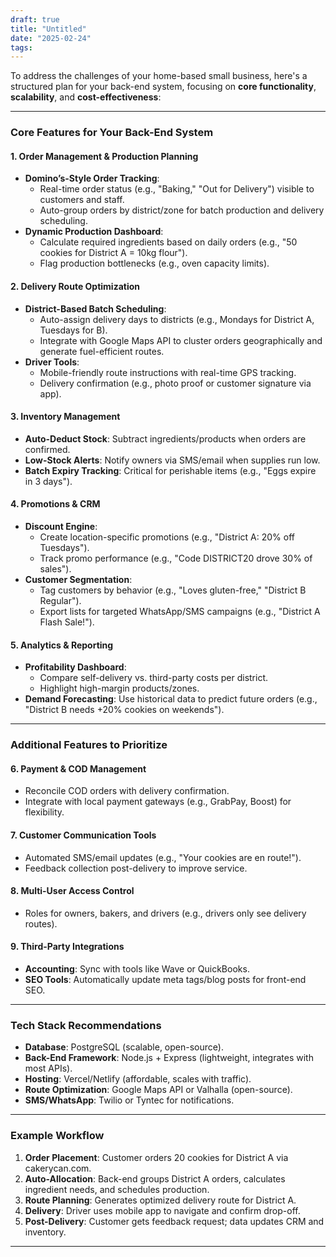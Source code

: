 ```yaml
---
draft: true
title: "Untitled"
date: "2025-02-24"
tags: 
---
```

To address the challenges of your home-based small business, here's a structured plan for your back-end system, focusing on **core functionality**, **scalability**, and **cost-effectiveness**:

---

### **Core Features for Your Back-End System**
#### 1. **Order Management & Production Planning**
   - **Domino’s-Style Order Tracking**: 
     - Real-time order status (e.g., "Baking," "Out for Delivery") visible to customers and staff.
     - Auto-group orders by district/zone for batch production and delivery scheduling.
   - **Dynamic Production Dashboard**: 
     - Calculate required ingredients based on daily orders (e.g., "50 cookies for District A = 10kg flour").
     - Flag production bottlenecks (e.g., oven capacity limits).

#### 2. **Delivery Route Optimization**
   - **District-Based Batch Scheduling**:
     - Auto-assign delivery days to districts (e.g., Mondays for District A, Tuesdays for B).
     - Integrate with Google Maps API to cluster orders geographically and generate fuel-efficient routes.
   - **Driver Tools**:
     - Mobile-friendly route instructions with real-time GPS tracking.
     - Delivery confirmation (e.g., photo proof or customer signature via app).

#### 3. **Inventory Management**
   - **Auto-Deduct Stock**: Subtract ingredients/products when orders are confirmed.
   - **Low-Stock Alerts**: Notify owners via SMS/email when supplies run low.
   - **Batch Expiry Tracking**: Critical for perishable items (e.g., "Eggs expire in 3 days").

#### 4. **Promotions & CRM**
   - **Discount Engine**:
     - Create location-specific promotions (e.g., "District A: 20% off Tuesdays").
     - Track promo performance (e.g., "Code DISTRICT20 drove 30% of sales").
   - **Customer Segmentation**:
     - Tag customers by behavior (e.g., "Loves gluten-free," "District B Regular").
     - Export lists for targeted WhatsApp/SMS campaigns (e.g., "District A Flash Sale!").

#### 5. **Analytics & Reporting**
   - **Profitability Dashboard**:
     - Compare self-delivery vs. third-party costs per district.
     - Highlight high-margin products/zones.
   - **Demand Forecasting**: Use historical data to predict future orders (e.g., "District B needs +20% cookies on weekends").

---

### **Additional Features to Prioritize**
#### 6. **Payment & COD Management**
   - Reconcile COD orders with delivery confirmation.
   - Integrate with local payment gateways (e.g., GrabPay, Boost) for flexibility.

#### 7. **Customer Communication Tools**
   - Automated SMS/email updates (e.g., "Your cookies are en route!").
   - Feedback collection post-delivery to improve service.

#### 8. **Multi-User Access Control**
   - Roles for owners, bakers, and drivers (e.g., drivers only see delivery routes).

#### 9. **Third-Party Integrations**
   - **Accounting**: Sync with tools like Wave or QuickBooks.
   - **SEO Tools**: Automatically update meta tags/blog posts for front-end SEO.

---

### **Tech Stack Recommendations**
- **Database**: PostgreSQL (scalable, open-source).
- **Back-End Framework**: Node.js + Express (lightweight, integrates with most APIs).
- **Hosting**: Vercel/Netlify (affordable, scales with traffic).
- **Route Optimization**: Google Maps API or Valhalla (open-source).
- **SMS/WhatsApp**: Twilio or Tyntec for notifications.

---

### **Example Workflow**
1. **Order Placement**: Customer orders 20 cookies for District A via cakerycan.com.
2. **Auto-Allocation**: Back-end groups District A orders, calculates ingredient needs, and schedules production.
3. **Route Planning**: Generates optimized delivery route for District A.
4. **Delivery**: Driver uses mobile app to navigate and confirm drop-off.
5. **Post-Delivery**: Customer gets feedback request; data updates CRM and inventory.

---